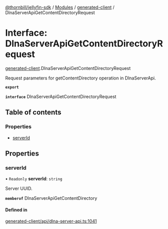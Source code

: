 [@thornbill/jellyfin-sdk](../README.md) / [Modules](../modules.md) / [generated-client](../modules/generated_client.md) / DlnaServerApiGetContentDirectoryRequest

# Interface: DlnaServerApiGetContentDirectoryRequest

[generated-client](../modules/generated_client.md).DlnaServerApiGetContentDirectoryRequest

Request parameters for getContentDirectory operation in DlnaServerApi.

**`export`**

**`interface`** DlnaServerApiGetContentDirectoryRequest

## Table of contents

### Properties

- [serverId](generated_client.DlnaServerApiGetContentDirectoryRequest.md#serverid)

## Properties

### serverId

• `Readonly` **serverId**: `string`

Server UUID.

**`memberof`** DlnaServerApiGetContentDirectory

#### Defined in

[generated-client/api/dlna-server-api.ts:1041](https://github.com/jellyfin/jellyfin-sdk-typescript/blob/fa599ae/src/generated-client/api/dlna-server-api.ts#L1041)
